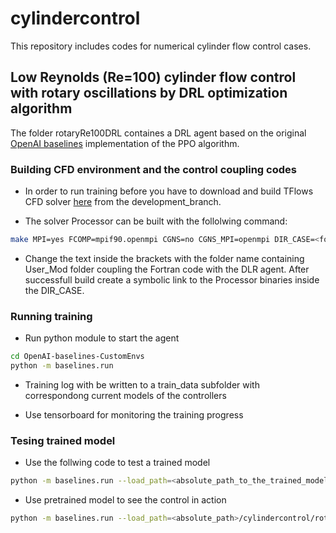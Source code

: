 # cylindercontrol

This repository includes codes for numerical cylinder flow control cases.

## Low Reynolds (Re=100) cylinder flow control with rotary oscillations by DRL optimization algorithm

The folder rotaryRe100DRL containes a DRL agent based on the original [OpenAI baselines](https://github.com/openai/baselines) implementation of the PPO algorithm.

### Building CFD environment and the control coupling codes

- In order to run training before you have to download and build TFlows CFD solver [here](https://github.com/DelNov/T-Flows) from the development_branch.

- The solver Processor can be built with the follolwing command:
```bash
make MPI=yes FCOMP=mpif90.openmpi CGNS=no CGNS_MPI=openmpi DIR_CASE=<folder_with_the_agent>
```
- Change the text inside the brackets with the folder name containing User_Mod folder coupling the Fortran code with the DLR agent.
After successfull build create a symbolic link to the Processor binaries inside the DIR_CASE.

### Running training

- Run python module to start the agent

```bash
cd OpenAI-baselines-CustomEnvs
python -m baselines.run
```

- Training log with be written to a train_data subfolder with correspondong current models of the controllers 

- Use tensorboard for monitoring the training progress

### Tesing trained model

- Use the follwing code to test a trained model

```bash
python -m baselines.run --load_path=<absolute_path_to_the_trained_model>
```

- Use pretrained model to see the control in action

```bash
python -m baselines.run --load_path=<absolute_path>/cylindercontrol/rotaryRe100DRL/OpenAI-baselines-CustomEnvs/trained_models/VirtualEnv/20200622-190846_dns_re100_entropy0.01_3-cd-0.2cl_50long/checkpoints/00050
```

